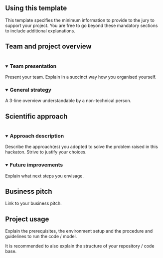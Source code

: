 ## Using this template

This template specifies the minimum information to provide to the jury to support your project. You are free to go beyond these mandatory sections to include additional explanations.

## Team and project overview 

<details open="open">
<summary><h3 style="display: inline-block">Team presentation</h2></summary>
Present your team. Explain in a succinct way how you organised yourself.
</details>

<details open="open">
<summary><h3 style="display: inline-block">General strategy</h2></summary>
A 3-line overview understandable by a non-technical person.
</details>

## Scientific approach

<details open="open">
<summary><h3 style="display: inline-block">Approach description</h2></summary>
Describe the approach(es) you adopted to solve the problem raised in this hackaton. Strive to justify your choices.
</details>

<details open="open">
<summary><h3 style="display: inline-block">Future improvements</h2></summary>
Explain what next steps you envisage.
</details>


## Business pitch

Link to your business pitch.

## Project usage

Explain the prerequisites, the environment setup and the procedure and guidelines to run the code / model.

It is recommended to also explain the structure of your repository / code base.